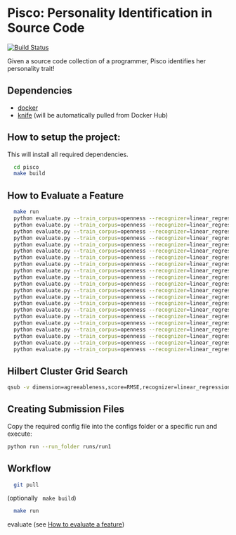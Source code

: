 # Pisco: Personality Identification in Source Code
[![Build Status](https://travis-ci.com/Liebeck/pisco.svg?token=qYUFfiWV6mqYYR5fELB6)](https://travis-ci.com/Liebeck/pisco)

Given a source code collection of a programmer, Pisco identifies her personality trait!

## Dependencies
* [docker](https://www.docker.com/)
* [knife](https://github.com/pasmod/knife) (will be automatically pulled from Docker Hub)

## How to setup the project:
This will install all required dependencies.
``` bash
  cd pisco
  make build
```
## How to Evaluate a Feature
``` bash
  make run
  python evaluate.py --train_corpus=openness --recognizer=linear_regression --features word_unigram
  python evaluate.py --train_corpus=openness --recognizer=linear_regression --features class_level
  python evaluate.py --train_corpus=openness --recognizer=linear_regression --features mean_number_of_methods_per_class
  python evaluate.py --train_corpus=openness --recognizer=linear_regression --features mean_length_of_methods_per_class
  python evaluate.py --train_corpus=openness --recognizer=linear_regression --features ratio_of_external_libraries
  python evaluate.py --train_corpus=openness --recognizer=linear_regression --features mean_number_of_function_parameters_per_class
  python evaluate.py --train_corpus=openness --recognizer=linear_regression --features mean_function_name_length
  python evaluate.py --train_corpus=openness --recognizer=linear_regression --features mean_function_parameter_name_length
  python evaluate.py --train_corpus=openness --recognizer=linear_regression --features sum_number_of_empty_classes
  python evaluate.py --train_corpus=openness --recognizer=linear_regression --features ratio_of_unparsable_sections
  python evaluate.py --train_corpus=openness --recognizer=linear_regression --features contains_IDE_template_text
  python evaluate.py --train_corpus=openness --recognizer=linear_regression --features mean_number_of_fields_per_class
  python evaluate.py --train_corpus=openness --recognizer=linear_regression --features duplicate_code_measure
  python evaluate.py --train_corpus=openness --recognizer=linear_regression --features mean_length_of_field_names
  python evaluate.py --train_corpus=openness --recognizer=linear_regression --features mean_number_of_local_variables_in_functions
  python evaluate.py --train_corpus=openness --recognizer=linear_regression --features mean_length_of_local_variable_names_in_functions
  python evaluate.py --train_corpus=openness --recognizer=linear_regression --features comment_length
  python evaluate.py --train_corpus=openness --recognizer=linear_regression --features contains_suppress_warnings
  python evaluate.py --train_corpus=openness --recognizer=linear_regression --features number_of_classes_per_section
  python evaluate.py --train_corpus=openness --recognizer=linear_regression --features cyclomatic_complexity
  python evaluate.py --train_corpus=openness --recognizer=linear_regression --features all

```

## Hilbert Cluster Grid Search
``` bash
qsub -v dimension=agreeableness,score=RMSE,recognizer=linear_regression,njobs=20,base_path=/home/malie102/jobs/pisco,nfeatures=16 hilbert_matthias.job
```

## Creating Submission Files
Copy the required config file into the configs folder or a specific run and execute:
``` bash
python run --run_folder runs/run1
```

## Workflow
``` bash
  git pull
```

(optionally ``` make build```)

``` bash
  make run
```

evaluate (see [How to evaluate a feature](#how-to-evaluate-a-feature))



